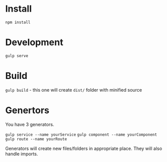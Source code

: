 # Install
`npm install`

# Development
`gulp serve`

# Build
`gulp build` - this one will create `dist/` folder with minified source


# Genertors
You have 3 generators.

`gulp service --name yourService`
`gulp component --name yourComponent`
`gulp route --name yourRoute`

Generators will create new files/folders in appropriate place. They will also handle imports.
